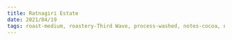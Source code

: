 ```yaml
---
title: Ratnagiri Estate
date: 2021/04/19
tags: roast-medium, roastery-Third Wave, process-washed, notes-cocoa, notes-milk chocolate, notes-rounded, rating-7
---
```


